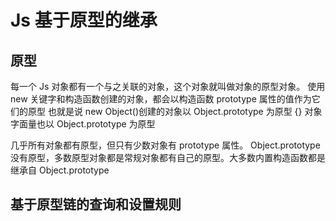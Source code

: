 # Js 基于原型的继承

## 原型

每一个 Js 对象都有一个与之关联的对象，这个对象就叫做对象的原型对象。
使用 new 关键字和构造函数创建的对象，都会以构造函数 prototype 属性的值作为它们的原型
也就是说 new Object()创建的对象以 Object.prototype 为原型
{} 对象字面量也以 Object.prototype 为原型

几乎所有对象都有原型，但只有少数对象有 prototype 属性。
Object.prototype 没有原型，多数原型对象都是常规对象都有自己的原型。大多数内置构造函数都是继承自 Object.prototype

## 基于原型链的查询和设置规则
